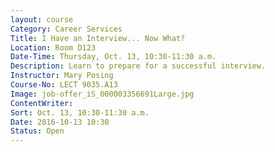 ```yaml
---
layout: course
Category: Career Services
Title: I Have an Interview... Now What?
Location: Room D123
Date-Time: Thursday, Oct. 13, 10:30-11:30 a.m.
Description: Learn to prepare for a successful interview.
Instructor: Mary Posing
Course-No: LECT 9035.A13
Image: job-offer_iS_000003356691Large.jpg
ContentWriter:
Sort: Oct. 13, 10:30-11:30 a.m.
Date: 2016-10-13 10:30
Status: Open
---
```

